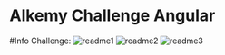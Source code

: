 # Alkemy Challenge Angular

#Info Challenge:
![readme1](https://user-images.githubusercontent.com/104546479/187061256-5d92a5c2-5fa5-4ae9-a8d8-9f353f56a967.png)
![readme2](https://user-images.githubusercontent.com/104546479/187061257-beb26a81-1535-442d-94e5-c7b1829f3806.png)
![readme3](https://user-images.githubusercontent.com/104546479/187061259-c5186f0a-ea8d-423e-87dc-4b3403bb97af.png)

